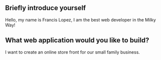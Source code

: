 ## Briefly introduce yourself

Hello, my name is  Francis Lopez, I am the best web developer in the
Milky Way!

## What web application would you like to build?
 I want to create an online store front for our small family business.
